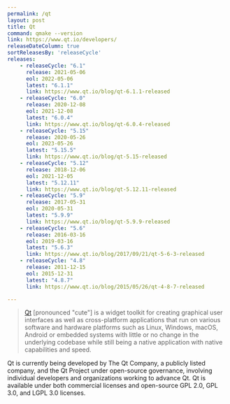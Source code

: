 ```yaml
---
permalink: /qt
layout: post
title: Qt
command: qmake --version
link: https://www.qt.io/developers/
releaseDateColumn: true
sortReleasesBy: 'releaseCycle'
releases:
    - releaseCycle: "6.1"
      release: 2021-05-06
      eol: 2022-05-06
      latest: "6.1.1"
      link: https://www.qt.io/blog/qt-6.1.1-released
    - releaseCycle: "6.0"
      release: 2020-12-08
      eol: 2021-12-08
      latest: "6.0.4"
      link: https://www.qt.io/blog/qt-6.0.4-released
    - releaseCycle: "5.15"
      release: 2020-05-26
      eol: 2023-05-26
      latest: "5.15.5"
      link: https://www.qt.io/blog/qt-5.15-released
    - releaseCycle: "5.12"
      release: 2018-12-06
      eol: 2021-12-05
      latest: "5.12.11"
      link: https://www.qt.io/blog/qt-5.12.11-released
    - releaseCycle: "5.9"
      release: 2017-05-31
      eol: 2020-05-31
      latest: "5.9.9"
      link: https://www.qt.io/blog/qt-5.9.9-released
    - releaseCycle: "5.6"
      release: 2016-03-16
      eol: 2019-03-16
      latest: "5.6.3"
      link: https://www.qt.io/blog/2017/09/21/qt-5-6-3-released
    - releaseCycle: "4.8"
      release: 2011-12-15
      eol: 2015-12-31
      latest: "4.8.7"
      link: https://www.qt.io/blog/2015/05/26/qt-4-8-7-released

---
```


> [Qt](https://www.qt.io/) [pronounced "cute"]  is a widget toolkit for creating graphical user interfaces as well as cross-platform applications that run on various software and hardware platforms such as Linux, Windows, macOS, Android or embedded systems with little or no change in the underlying codebase while still being a native application with native capabilities and speed.

Qt is currently being developed by The Qt Company, a publicly listed company, and the Qt Project under open-source governance, involving individual developers and organizations working to advance Qt.
Qt is available under both commercial licenses and open-source GPL 2.0, GPL 3.0, and LGPL 3.0 licenses.
